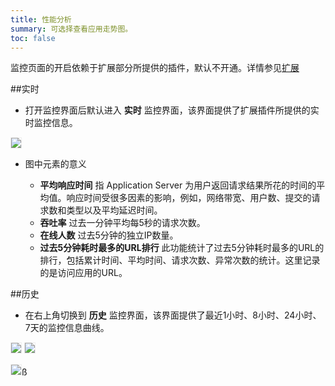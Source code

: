 ```yaml
---
title: 性能分析
summary: 可选择查看应用走势图。
toc: false
---
```


监控页面的开启依赖于扩展部分所提供的插件，默认不开通。详情参见[扩展](myapp-platform-plugin.html)

<div id="toc"></div>

##实时

- 打开监控界面后默认进入 **实时** 监控界面，该界面提供了扩展插件所提供的实时监控信息。

<img src="https://static.goodrain.com/images/acp/docs/user-docs/myapps/V3.5/myapp-moniter1.png" style="border:1px solid #eee;max-width:100%" />

- 图中元素的意义

  - **平均响应时间** 指 Application Server 为用户返回请求结果所花的时间的平均值。响应时间受很多因素的影响，例如，网络带宽、用户数、提交的请求数和类型以及平均延迟时间。
  - **吞吐率** 过去一分钟平均每5秒的请求次数。
  - **在线人数** 过去5分钟的独立IP数量。
  - **过去5分钟耗时最多的URL排行** 此功能统计了过去5分钟耗时最多的URL的排行，包括累计时间、平均时间、请求次数、异常次数的统计。这里记录的是访问应用的URL。

##历史

- 在右上角切换到 **历史** 监控界面，该界面提供了最近1小时、8小时、24小时、7天的监控信息曲线。

<img src="https://static.goodrain.com/images/acp/docs/user-docs/myapps/V3.5/myapp-moniter2.png" style="border:1px solid #eee;max-width:100%" />

<img src="https://static.goodrain.com/images/acp/docs/user-docs/myapps/V3.5/myapp-moniter3.png" style="border:1px solid #eee;max-width:100%" />

<img src="https://static.goodrain.com/images/acp/docs/user-docs/myapps/V3.5/myapp-moniter4.png" style="border:1px solid #eee;max-width:100%" />ß
